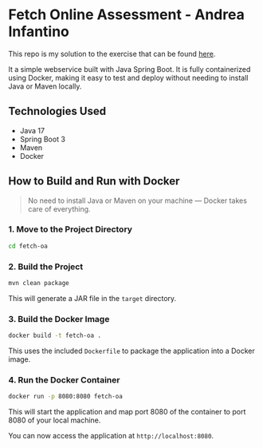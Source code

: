 # Fetch Online Assessment - Andrea Infantino
This repo is my solution to the exercise that can be found [here](https://github.com/fetch-rewards/receipt-processor-challenge).

It a simple webservice built with Java Spring Boot. It is fully containerized using Docker, making it easy to test and deploy without needing to install Java or Maven locally.

## Technologies Used
- Java 17
- Spring Boot 3
- Maven
- Docker

## How to Build and Run with Docker
> No need to install Java or Maven on your machine — Docker takes care of everything.

### 1. Move to the Project Directory
```bash
cd fetch-oa
```

### 2. Build the Project
```bash
mvn clean package
```
This will generate a JAR file in the `target` directory.

### 3. Build the Docker Image
```bash
docker build -t fetch-oa .
```
This uses the included `Dockerfile` to package the application into a Docker image.

### 4. Run the Docker Container
```bash
docker run -p 8080:8080 fetch-oa
```
This will start the application and map port 8080 of the container to port 8080 of your local machine.

You can now access the application at `http://localhost:8080`.